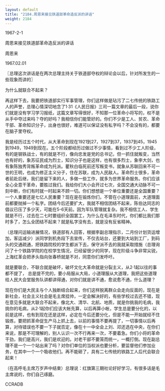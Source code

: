 ```yaml
---
layout: default
title: "2184.周恩来接见铁道部革命造反派的讲话"
weight: 2184
---
```


1967-2-1

周恩来接见铁道部革命造反派的讲话

周恩来

1967.02.01

〖总理这次讲话是在两次总理主持关于铁道部夺权的辩论会以后，针对所发生的一些现象而讲的〗

为什么就联合不起来？

再这样下去，我要把铁道部实行军事管理，你们这样做是玷污了二七传统的铁路工人的声誉，总理心情深切地念了1·31《人民日报》三司一篇文章的最后一段，说你们就是没有学习学习报纸，这篇文章写得很好，不知那一位革命小将写的，权不是从手中夺过来吗？夺的好吗？我相信你们能管好的。你们不少是工人、贫农、革命干部、革命知识分子，出身也很好，难道可以保证没有私字吗？不会没有的，都要在脑子里夺权。

我是经历过五个时代，从大革命到现在1921到27，1927到37，1937到45，1945到1949，1949到现在。五个阶段都经历过做过不少事情，看到过不少工人阶级，有的是钢铁战士，有的就是不行，像向忠发是党的总书记，但一抓住就叛变，当然也有好的，象苏征民成为烈士，知识分子也是这样，也有很多烈士，象李大剑，也有象陈独秀背叛革命成为托派。瞿秋白临死前还写叛变书，就象从苏联回来不可一世的王明，也成为修正主义分子，住在苏联，成为人民敌人。革命烈士很多，革命者前赴后继，我们是留下来的人，多做一些工作，就多为世界革命服务。你们应该全心全意干革命，要胜过我们。我给你们大小会开过七次，全国交通大动脉不可一刻中断，你们有时就一时起来不顾一切。你们想想是一个单位重要还是全国重要？一个人重要还是七亿人民重要？现在是在锻炼你们，不管在小道理面前，大道理面前都要抛掉一个私字。团结今后还要扩大，我就不相信团结不起来，陈伯达同志的倡议已压了多少天，可能在5-6天前。因为军队管理就复杂。我不相信工人、学生 就是不行，过去在二七时要组织全国罢工，为什么在毛泽东时代，你们都比我们那时多了，怎么全团结不起来？就是私字没有去，就是没有反省精神。

（总理问运输进展情况，铁道部有人回答，根据李副总理指示，二月份计划货运增加，客运减少）派同学到机务段下去宣传，不仅去站台，还要到大站到工厂，到码头的交通疏通，把铁路院校的学生都派下去，保守派不去的我就采取措施（总理询问了十个铁路学院的在校学生情况，已经留很少的同学，现在阶级斗争非常尖锐，上海红革会把矛头指向张春桥就是不对，同意你们发呼吁。

就是要联合，不联合就是破坏，破坏文化大革命就是分裂主义，从2·1起以往的事都不提了， 总是提不完的，要小局服从大局，小道理服从大道理，我把这些道理给人民大会堂服务队讲都讲得通，对你们就是讲不通，愈说愈不通，什么道理？

现在你们是大民主与个人独断结合起来，你们这样脱离群众会走向反面的，现在是新社会，社会主义社会是毛主席挂帅，一定会解决好的，有些学校过去还不错，现在意见多就是大联合不起来，像北大、清华、北航、地质，就是你挑我的毛病，我挑你的毛病，从2·1起你们应该大帐先算，以后再算小帐，学生总是要分化的，以前是这样，也有到现在还是这样，必定在今后还要分化，但是不能一开始就经不住锻炼，要把抓革命促生产马上抓上去，以前的事情不要再提了，一切事情以后再算，对待错误也不要一下子就否定，像在十一中全会上刘、邓还选在中央，在你们来说，那是不可理解的，别人认识一次不行再来一次，不要着急。你们小将的革命干劲，我们是高兴，我们是欢迎的。对老干部不要笼而统一，一概打倒。现在副总理不是一个一个站出来了吗？对你们单位的当权派也要分析，要监督他们参加业务，在其中一个一个吸收他们。再不能砸了，具有二七传统的铁路工人后代会联合起来！

（在高呼毛主席万岁声中结束）总理说：红旗第三期社论好好学习，有很多话是毛主席说的，你们自己琢磨。

CCRADB


